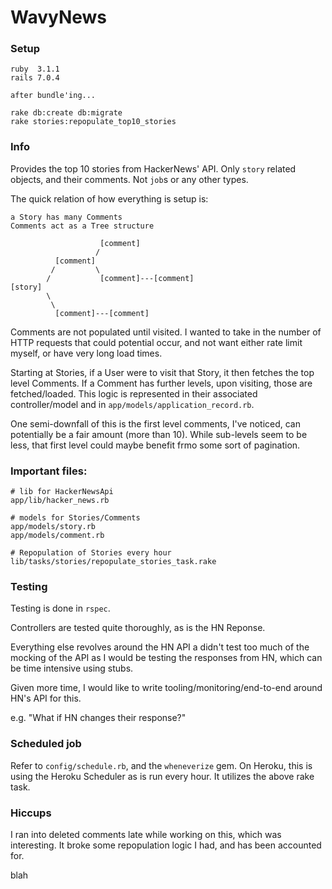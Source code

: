 # WavyNews

### Setup

```
ruby  3.1.1
rails 7.0.4

after bundle'ing...

rake db:create db:migrate
rake stories:repopulate_top10_stories
```

### Info

Provides the top 10 stories from HackerNews' API. Only `story` related objects, and their comments. Not `job`s or any other types.

The quick relation of how everything is setup is:

```
a Story has many Comments
Comments act as a Tree structure

                    [comment]
                   /
          [comment]
         /         \
        /           [comment]---[comment]
[story]
        \
         \
          [comment]---[comment]
```

Comments are not populated until visited. I wanted to take in the number of HTTP requests that could potential occur, and not want either rate limit myself, or have very long load times.

Starting at Stories, if a User were to visit that Story, it then fetches the top level Comments. If a Comment has further levels, upon visiting, those are fetched/loaded. This logic is represented in their associated controller/model and in `app/models/application_record.rb`.

One semi-downfall of this is the first level comments, I've noticed, can potentially be a fair amount (more than 10). While sub-levels seem to be less, that first level could maybe benefit frmo some sort of pagination.

### Important files:

```
# lib for HackerNewsApi
app/lib/hacker_news.rb

# models for Stories/Comments
app/models/story.rb
app/models/comment.rb

# Repopulation of Stories every hour
lib/tasks/stories/repopulate_stories_task.rake
```

### Testing

Testing is done in `rspec`.

Controllers are tested quite thoroughly, as is the HN Reponse.

Everything else revolves around the HN API a didn't test too much of the mocking of the API as I would be testing the responses from HN, which can be time intensive using stubs.

Given more time, I would like to write tooling/monitoring/end-to-end around HN's API for this.

e.g. "What if HN changes their response?"

### Scheduled job

Refer to `config/schedule.rb`, and the `wheneverize` gem. On Heroku, this is using the Heroku Scheduler as is run every hour. It utilizes the above rake task.

### Hiccups

I ran into deleted comments late while working on this, which was interesting. It broke some repopulation logic I had, and has been accounted for.

blah
